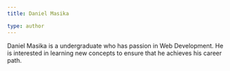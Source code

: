 ```yaml
---
title: Daniel Masika

type: author
---
```

Daniel Masika is a undergraduate who has passion in Web Development. He is interested in learning new concepts to ensure that he achieves his career path.
